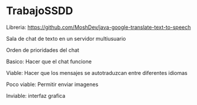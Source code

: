 # TrabajoSSDD

Libreria: 
https://github.com/MoshDev/java-google-translate-text-to-speech

Sala de chat de texto en un servidor multiusuario

Orden de prioridades del chat

Basico: Hacer que el chat funcione

Viable: Hacer que los mensajes se autotraduzcan entre diferentes idiomas

Poco viable: Permitir enviar imagenes

Inviable: interfaz grafica
